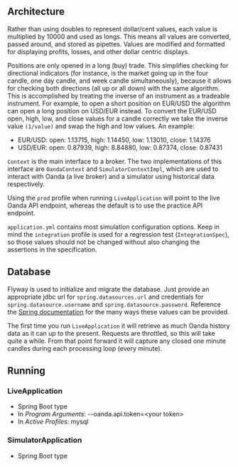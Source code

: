 

## Architecture
Rather than using doubles to represent dollar/cent values, each value is multiplied by 10000 and used as longs. This means 
all values are converted, passed around, and stored as pipettes. Values are modified and formatted for displaying profits, losses, 
and other dollar centric displays.

Positions are only opened in a long (buy) trade. This simplifies checking for directional indicators (for instance, is the market going
up in the four candle, one day candle, and week candle simultaneously), because it allows for checking both directions (all up or all down) with the 
same algorithm.  This is accomplished by treating the inverse of an instrument as a tradeable instrument. For example, to open a 
short position on EUR/USD the algorithm can open a long position on USD/EUR instead. To convert the EUR/USD open, high, low, and close
values for a candle correctly we take the inverse value `(1/value)` and swap the high and low values.  An example:
- EUR/USD: open: 1.13715, high: 1.14450, low: 1.13010, close: 1.14376
- USD/EUR: open: 0.87939, high: 8.84880, low: 0.87374, close: 0.87431

`Context` is the main interface to a broker. The two implementations of this interface are `OandaContext` and `SimulatorContextImpl`, 
which are used to interact with Oanda (a live broker) and a simulator using historical data respectively.

Using the `prod` profile when running `LiveApplication` will point to the live Oanda API endpoint, whereas the default is 
to use the practice API endpoint.

`application.yml` contains most simulation configuration options. Keep in mind the `integration` profile is used for a regression
test (`IntegrationSpec`), so those values should not be changed without also changing the assertions in the specification.
 
## Database
Flyway is used to initialize and migrate the database. Just provide an appropriate jdbc url for `spring.datasources.url` and 
credentials for `spring.datasource.username` and `spring.datasource.password`.  Reference the [Spring documentation](https://docs.spring.io/spring-boot/docs/current/reference/html/boot-features-external-config.html) 
for the many ways these values can be provided.

The first time you run `LiveApplication` it will retrieve as much Oanda history data as it can up to the present. Requests are throttled,
so this will take quite a while. From that point forward it will capture any closed one minute candles during each processing loop (every minute).
 
##  Running
### LiveApplication
- Spring Boot type
- In *Program Arguments*: --oanda.api.token=\<your token>
- In *Active Profiles*: mysql

### SimulatorApplication
- Spring Boot type
